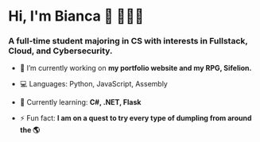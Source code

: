 <h1>Hi, I'm Bianca 👋 👩🏽‍💻</h1>
<h3>A full-time student majoring in CS with interests in Fullstack, Cloud, and Cybersecurity.</h3>

- 🔭 I’m currently working on **my portfolio website and my RPG, Sifelion.**

- 💻 Languages: Python, JavaScript, Assembly

- 🌱 Currently learning: **C#, .NET, Flask**

- ⚡ Fun fact: **I am on a quest to try every type of dumpling from around the 🌎**

